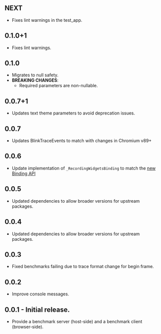 ## NEXT

* Fixes lint warnings in the test_app.

## 0.1.0+1

* Fixes lint warnings.

## 0.1.0

* Migrates to null safety.
* **BREAKING CHANGES**:
    * Required parameters are non-nullable.

## 0.0.7+1

* Updates text theme parameters to avoid deprecation issues.

## 0.0.7

* Updates BlinkTraceEvents to match with changes in Chromium v89+

## 0.0.6

* Update implementation of `_RecordingWidgetsBinding` to match the [new Binding API](https://github.com/flutter/flutter/blob/master/packages/flutter/lib/src/foundation/binding.dart#L96-L128)

## 0.0.5

* Updated dependencies to allow broader versions for upstream packages.

## 0.0.4

* Updated dependencies to allow broader versions for upstream packages.

## 0.0.3

* Fixed benchmarks failing due to trace format change for begin frame.

## 0.0.2

* Improve console messages.

## 0.0.1 - Initial release.

* Provide a benchmark server (host-side) and a benchmark client (browser-side).
